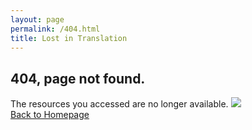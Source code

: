 ```yaml
---
layout: page
permalink: /404.html
title: Lost in Translation
---
```


## 404, page not found.

The resources you accessed are no longer available. <img src='../images/emoji/kujiji.png'><br>
[Back to Homepage](/)